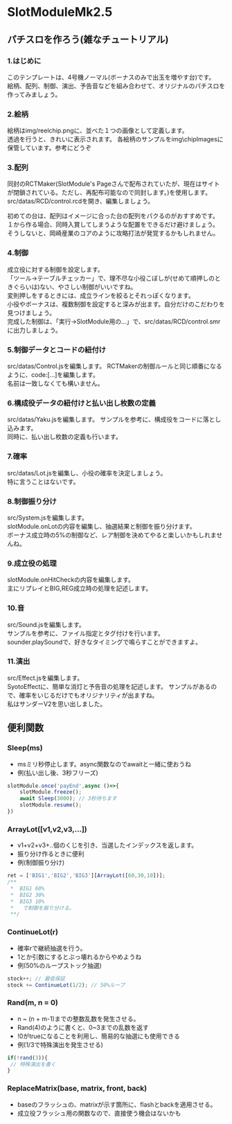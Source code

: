 # SlotModuleMk2.5
## パチスロを作ろう(雑なチュートリアル)
### 1.はじめに
このテンプレートは、4号機ノーマル(ボーナスのみで出玉を増やす台)です。  
絵柄、配列、制御、演出、予告音などを組み合わせて、オリジナルのパチスロを作ってみましょう。  

### 2.絵柄
絵柄はimg/reelchip.pngに、並べた１つの画像として定義します。  
透過を行うと、きれいに表示されます。
各絵柄のサンプルをimg\chipImagesに保管しています。参考にどうぞ

### 3.配列
同封のRCTMaker(SlotModule's Pageさんで配布されていたが、現在はサイトが閉鎖されている。ただし、再配布可能なので同封します。)を使用します。  
src/datas/RCD/control.rcdを開き、編集しましょう。
  
初めての台は、配列はイメージに合った台の配列をパクるのがおすすめです。
１から作る場合、同時入賞してしまうような配置をできるだけ避けましょう。  
そうしないと、岡崎産業のコアのように攻略打法が発覚するかもしれません。

### 4.制御
成立役に対する制御を設定します。  
「ツール→テーブルチェッカー」で、理不尽な小役こぼしが(せめて順押しのときぐらいは)ない、やさしい制御がいいですね。  
変則押しをするときには、成立ラインを絞るとそれっぽくなります。  
小役やボーナスは、複数制御を設定すると深みが出ます。自分だけのこだわりを見つけましょう。  
完成した制御は、「実行->SlotModule用の...」で、src/datas/RCD/control.smrに出力しましょう。

### 5.制御データとコードの紐付け
src/datas/Control.jsを編集します。
RCTMakerの制御ルールと同じ順番になるように、code:[...]を編集します。  
名前は一致しなくても構いません。

### 6.構成役データの紐付けと払い出し枚数の定義
src/datas/Yaku.jsを編集します。
サンプルを参考に、構成役をコードに落とし込みます。  
同時に、払い出し枚数の定義も行います。


### 7.確率
src/datas/Lot.jsを編集し、小役の確率を決定しましょう。  
特に言うことはないです。

### 8.制御振り分け
src/System.jsを編集します。  
slotModule.onLotの内容を編集し、抽選結果と制御を振り分けます。  
ボーナス成立時の5%の制御など、レア制御を決めてやると楽しいかもしれませんね。  


### 9.成立役の処理
slotModule.onHitCheckの内容を編集します。  
主にリプレイとBIG,REG成立時の処理を記述します。

### 10.音
src/Sound.jsを編集します。  
サンプルを参考に、ファイル指定とタグ付けを行います。  
sounder.playSoundで、好きなタイミングで鳴らすことができますよ。

### 11.演出
src/Effect.jsを編集します。  
SyotoEffectに、簡単な消灯と予告音の処理を記述します。
サンプルがあるので、確率をいじるだけでもオリジナリティが出ますね。  
私はサンダーV2を思い出しました。

## 便利関数
### Sleep(ms)
 - msミリ秒停止します。async関数なのでawaitと一緒に使おうね
 - 例(払い出し後、3秒フリーズ)
```javascript
slotModule.once('payEnd',async ()=>{
    slotModule.freeze();
    await Sleep(3000); // 3秒待ちます
    slotModule.resume();
})
```

### ArrayLot([v1,v2,v3,...])
 - v1+v2+v3+..個のくじを引き、当選したインデックスを返します。
 - 振り分け作るときに便利
 - 例(制御振り分け)
```javascript
ret = ['BIG1','BIG2','BIG3'][ArrayLot([60,30,10])];
/**  
 *  BIG1 60%
 *  BIG2 30%
 *  BIG3 10%
 *   で制御を振り分ける。
 **/
```

### ContinueLot(r)
 - 確率rで継続抽選を行う。
 - 1とか引数にするとぶっ壊れるからやめようね
 - 例(50%のループストック抽選)
```javascript
stock++; // 最低保証
stock += ContinueLot(1/2); // 50%ループ
```

### Rand(m, n = 0)
 - n ~ (n + m-1)までの整数乱数を発生させる。
 - Rand(4)のように書くと、0~3までの乱数を返す
 - !0がtrueになることを利用し、簡易的な抽選にも使用できる
 - 例(1/3で特殊演出を発生させる)

```javascript
if(!rand(3)){
 // 特殊演出を書く
}
```

### ReplaceMatrix(base, matrix, front, back)
 - baseのフラッシュの、matrixが示す箇所に、flashとbackを適用させる。
 - 成立役フラッシュ用の関数なので、直接使う機会はないかも